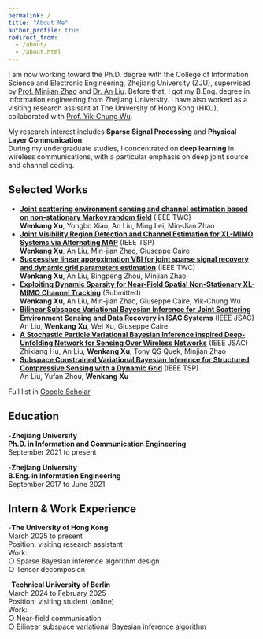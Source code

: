 ```yaml
---
permalink: /
title: "About Me"
author_profile: true
redirect_from: 
  - /about/
  - /about.html
---
```


I am now working toward the Ph.D. degree with the College of Information Science and Electronic Engineering, Zhejiang University (ZJU), supervised by [Prof. Minjian Zhao](https://person.zju.edu.cn/0003171) and [Dr. An Liu](https://person.zju.edu.cn/anliu). Before that, I got my B.Eng. degree in information engineering from Zhejiang University. I have also worked as a visiting research assisant at The University of Hong Kong (HKU), collaborated with [Prof. Yik-Chung Wu](https://www.eee.hku.hk/~ycwu/).

My research interest includes **Sparse Signal Processing** and **Physical Layer Communication**.<br>
During my undergraduate studies, I concentrated on **deep learning** in wireless communications, with a particular emphasis on deep joint source and channel coding.

Selected Works
------
- [**Joint scattering environment sensing and channel estimation based on non-stationary Markov random field**](https://ieeexplore.ieee.org/abstract/document/10250200) (IEEE TWC)<br>
**Wenkang Xu**, Yongbo Xiao, An Liu, Ming Lei, Min-Jian Zhao<br>
- [**Joint Visibility Region Detection and Channel Estimation for XL-MIMO Systems via Alternating MAP**](https://ieeexplore.ieee.org/abstract/document/10715712) (IEEE TSP)<br>
**Wenkang Xu**, An Liu, Min-jian Zhao, Giuseppe Caire<br>
- [**Successive linear approximation VBI for joint sparse signal recovery and dynamic grid parameters estimation**](https://ieeexplore.ieee.org/abstract/document/11024132) (IEEE TWC)<br>
**Wenkang Xu**, An Liu, Bingpeng Zhou, Minjian Zhao<br>
- [**Exploiting Dynamic Sparsity for Near-Field Spatial Non-Stationary XL-MIMO Channel Tracking**](https://arxiv.org/abs/2412.19475) (Submitted)<br>
**Wenkang Xu**, An Liu, Min-jian Zhao, Giuseppe Caire, Yik-Chung Wu<br>
- [**Bilinear Subspace Variational Bayesian Inference for Joint Scattering Environment Sensing and Data Recovery in ISAC Systems**](https://ieeexplore.ieee.org/document/11164335) (IEEE JSAC)<br>
An Liu, **Wenkang Xu**, Wei Xu, Giuseppe Caire<br>
- [**A Stochastic Particle Variational Bayesian Inference Inspired Deep-Unfolding Network for Sensing Over Wireless Networks**](https://ieeexplore.ieee.org/abstract/document/10557666) (IEEE JSAC)<br>
Zhixiang Hu, An Liu, **Wenkang Xu**, Tony QS Quek, Minjian Zhao<br>
- [**Subspace Constrained Variational Bayesian Inference for Structured Compressive Sensing with a Dynamic Grid**](https://ieeexplore.ieee.org/abstract/document/10852191) (IEEE TSP)<br>
An Liu, Yufan Zhou, **Wenkang Xu**<br>

Full list in [Google Scholar](https://scholar.google.com/citations?user=eUBbjbsAAAAJ)

Education
------
-**Zhejiang University**<br>
 **Ph.D. in Information and Communication Engineering**<br>
 September 2021 to present

 -**Zhejiang University**<br>
 **B.Eng. in Information Engineering**<br>
 September 2017 to June 2021

Intern & Work Experience
------
-**The University of Hong Kong**<br>
March 2025 to present<br>
Position: visiting research assistant<br>
Work:<br>
  ○ Sparse Bayesian inference algorithm design<br>
  ○ Tensor decomposion<br>

-**Technical University of Berlin**<br>
March 2024 to February 2025<br>
Position: visiting student (online)<br>
Work:<br>
  ○ Near-field communication<br>
  ○ Bilinear subspace variational Bayesian inference algorithm<br>


  
 

